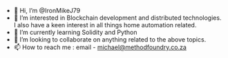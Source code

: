 - 👋 Hi, I’m @IronMikeJ79
- 👀 I’m interested in Blockchain development and distributed technologies.
      I also have a keen interest in all things home automation related.
- 🌱 I’m currently learning Solidity and Python
- 💞️ I’m looking to collaborate on anything related to the above topics.
- 📫 How to reach me : email - michael@methodfoundry.co.za
                      
<!---
IronMikeJ79/IronMikeJ79 is a ✨ special ✨ repository because its `README.md` (this file) appears on your GitHub profile.
You can click the Preview link to take a look at your changes.
--->
